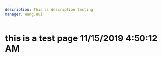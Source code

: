 ```yaml
---
description: This is description testing
manager: Wang.Hui
---
```

# this is a test page 11/15/2019 4:50:12 AM
